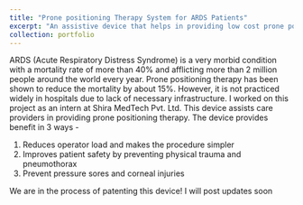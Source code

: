 ```yaml
---
title: "Prone positioning Therapy System for ARDS Patients"
excerpt: "An assistive device that helps in providing low cost prone positioning therapy for patients suffering from ARDS<br/><img src='/images/500x300.png'>"
collection: portfolio
---
```

ARDS (Acute Respiratory Distress Syndrome) is a very morbid condition with a mortality rate of more than 40% and afflicting more than 2 million people around the world every year. Prone positioning therapy has been shown to reduce the mortality by about 15%. However, it is not practiced widely in hospitals due to lack of necessary infrastructure. 
I worked on this project as an intern at Shira MedTech Pvt. Ltd. This device assists care providers in providing prone positioning therapy. The device provides benefit in 3 ways - 
1. Reduces operator load and makes the procedure simpler
2. Improves patient safety by preventing physical trauma and pneumothorax
3. Prevent pressure sores and corneal injuries

We are in the process of patenting this device! I will post updates soon 
